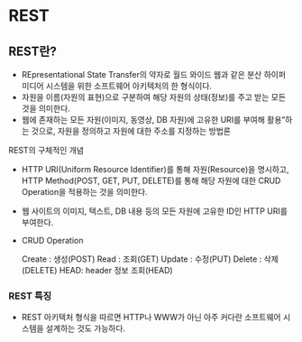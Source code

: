# REST

## REST란?

- REpresentational State Transfer의 약자로 월드 와이드 웹과 같은 분산 하이퍼미디어 시스템을 위한 소프트웨어 아키텍처의 한 형식이다. 
- 자원을 이름(자원의 표현)으로 구분하여 해당 자원의 상태(정보)를 주고 받는 모든 것을 의미한다. 
- 웹에 존재하는 모든 자원(이미지, 동영상, DB 자원)에 고유한 URI를 부여해 활용”하는 것으로, 자원을 정의하고 자원에 대한 주소를 지정하는 방법론


REST의 구체적인 개념

- HTTP URI(Uniform Resource Identifier)를 통해 자원(Resource)을 명시하고, HTTP Method(POST, GET, PUT, DELETE)를 통해 해당 자원에 대한 CRUD Operation을 적용하는 것을 의미한다.
- 웹 사이트의 이미지, 텍스트, DB 내용 등의 모든 자원에 고유한 ID인 HTTP URI를 부여한다.


- CRUD Operation

    Create : 생성(POST)
    Read : 조회(GET)
    Update : 수정(PUT)
    Delete : 삭제(DELETE)
    HEAD: header 정보 조회(HEAD)


### REST 특징

- REST 아키텍처 형식을 따르면 HTTP나 WWW가 아닌 아주 커다란 소프트웨어 시스템을 설계하는 것도 가능하다.
